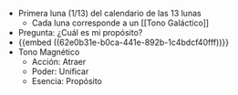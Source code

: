 - Primera luna (1/13) del calendario de las 13 lunas
	- Cada luna corresponde a un [[Tono Galáctico]]
- Pregunta: ¿Cuál es mi propósito?
- {{embed ((62e0b31e-b0ca-441e-892b-1c4bdcf40fff))}}
- Tono Magnético
	- Acción: Atraer
	- Poder: Unificar
	- Esencia: Propósito
